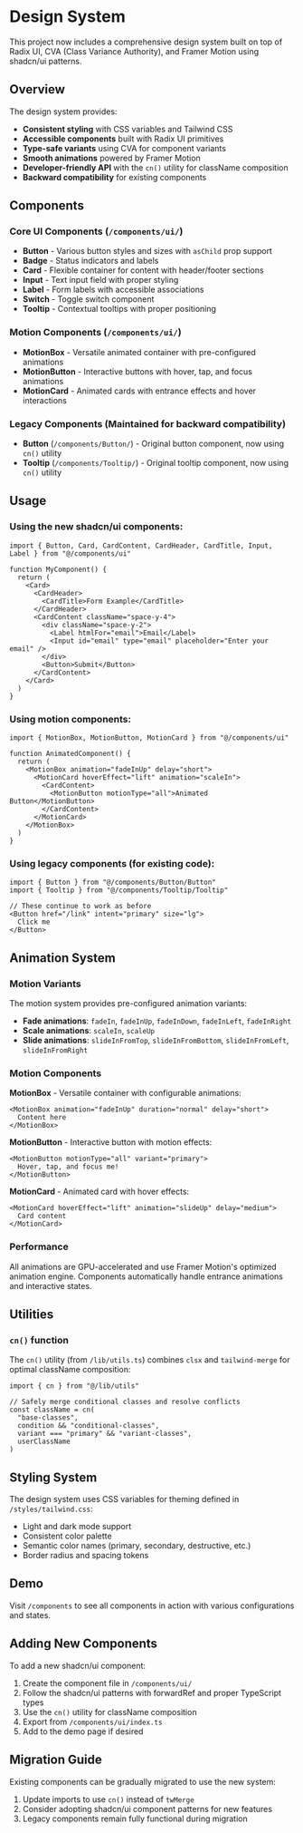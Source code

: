 # Design System

This project now includes a comprehensive design system built on top of Radix UI, CVA (Class Variance Authority), and Framer Motion using shadcn/ui patterns.

## Overview

The design system provides:

- **Consistent styling** with CSS variables and Tailwind CSS
- **Accessible components** built with Radix UI primitives  
- **Type-safe variants** using CVA for component variants
- **Smooth animations** powered by Framer Motion
- **Developer-friendly API** with the `cn()` utility for className composition
- **Backward compatibility** for existing components

## Components

### Core UI Components (`/components/ui/`)

- **Button** - Various button styles and sizes with `asChild` prop support
- **Badge** - Status indicators and labels 
- **Card** - Flexible container for content with header/footer sections
- **Input** - Text input field with proper styling
- **Label** - Form labels with accessible associations
- **Switch** - Toggle switch component
- **Tooltip** - Contextual tooltips with proper positioning

### Motion Components (`/components/ui/`)

- **MotionBox** - Versatile animated container with pre-configured animations
- **MotionButton** - Interactive buttons with hover, tap, and focus animations
- **MotionCard** - Animated cards with entrance effects and hover interactions

### Legacy Components (Maintained for backward compatibility)

- **Button** (`/components/Button/`) - Original button component, now using `cn()` utility
- **Tooltip** (`/components/Tooltip/`) - Original tooltip component, now using `cn()` utility

## Usage

### Using the new shadcn/ui components:

```tsx
import { Button, Card, CardContent, CardHeader, CardTitle, Input, Label } from "@/components/ui"

function MyComponent() {
  return (
    <Card>
      <CardHeader>
        <CardTitle>Form Example</CardTitle>
      </CardHeader>
      <CardContent className="space-y-4">
        <div className="space-y-2">
          <Label htmlFor="email">Email</Label>
          <Input id="email" type="email" placeholder="Enter your email" />
        </div>
        <Button>Submit</Button>
      </CardContent>
    </Card>
  )
}
```

### Using motion components:

```tsx
import { MotionBox, MotionButton, MotionCard } from "@/components/ui"

function AnimatedComponent() {
  return (
    <MotionBox animation="fadeInUp" delay="short">
      <MotionCard hoverEffect="lift" animation="scaleIn">
        <CardContent>
          <MotionButton motionType="all">Animated Button</MotionButton>
        </CardContent>
      </MotionCard>
    </MotionBox>
  )
}
```

### Using legacy components (for existing code):

```tsx
import { Button } from "@/components/Button/Button"
import { Tooltip } from "@/components/Tooltip/Tooltip"

// These continue to work as before
<Button href="/link" intent="primary" size="lg">
  Click me
</Button>
```

## Animation System

### Motion Variants

The motion system provides pre-configured animation variants:

- **Fade animations**: `fadeIn`, `fadeInUp`, `fadeInDown`, `fadeInLeft`, `fadeInRight`
- **Scale animations**: `scaleIn`, `scaleUp`
- **Slide animations**: `slideInFromTop`, `slideInFromBottom`, `slideInFromLeft`, `slideInFromRight`

### Motion Components

**MotionBox** - Versatile container with configurable animations:
```tsx
<MotionBox animation="fadeInUp" duration="normal" delay="short">
  Content here
</MotionBox>
```

**MotionButton** - Interactive button with motion effects:
```tsx
<MotionButton motionType="all" variant="primary">
  Hover, tap, and focus me!
</MotionButton>
```

**MotionCard** - Animated card with hover effects:
```tsx
<MotionCard hoverEffect="lift" animation="slideUp" delay="medium">
  Card content
</MotionCard>
```

### Performance

All animations are GPU-accelerated and use Framer Motion's optimized animation engine. Components automatically handle entrance animations and interactive states.

## Utilities

### `cn()` function

The `cn()` utility (from `/lib/utils.ts`) combines `clsx` and `tailwind-merge` for optimal className composition:

```tsx
import { cn } from "@/lib/utils"

// Safely merge conditional classes and resolve conflicts
const className = cn(
  "base-classes",
  condition && "conditional-classes",
  variant === "primary" && "variant-classes",
  userClassName
)
```

## Styling System

The design system uses CSS variables for theming defined in `/styles/tailwind.css`:

- Light and dark mode support
- Consistent color palette
- Semantic color names (primary, secondary, destructive, etc.)
- Border radius and spacing tokens

## Demo

Visit `/components` to see all components in action with various configurations and states.

## Adding New Components

To add a new shadcn/ui component:

1. Create the component file in `/components/ui/`
2. Follow the shadcn/ui patterns with forwardRef and proper TypeScript types
3. Use the `cn()` utility for className composition
4. Export from `/components/ui/index.ts`
5. Add to the demo page if desired

## Migration Guide

Existing components can be gradually migrated to use the new system:

1. Update imports to use `cn()` instead of `twMerge`
2. Consider adopting shadcn/ui component patterns for new features
3. Legacy components remain fully functional during migration